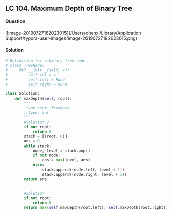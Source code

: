## LC 104. Maximum Depth of Binary Tree

#### Question

![image-20190727182023015](/Users/chenxi/Library/Application Support/typora-user-images/image-20190727182023015.png)



#### Solution

```python
# Definition for a binary tree node.
# class TreeNode:
#     def __init__(self, x):
#         self.val = x
#         self.left = None
#         self.right = None

class Solution:
    def maxDepth(self, root):
        """
        :type root: TreeNode
        :rtype: int
        """
        #Solution 2
        if not root:
            return 0
        stack = [(root, 0)]
        ans = 0
        while stack:
            node, level = stack.pop()
            if not node:
                ans = max(level, ans)
            else:
                stack.append((node.left, level + 1))
                stack.append((node.right, level + 1))
        return ans    
        
        
        #Solution
        if not root:
            return 0
        return max(self.maxDepth(root.left), self.maxDepth(root.right)) + 1
```

